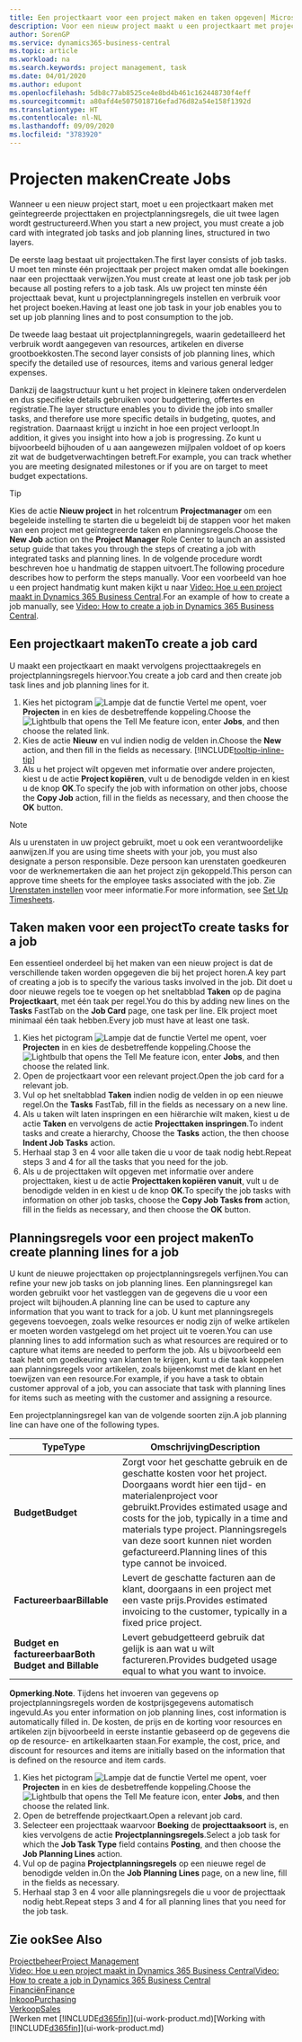 ```yaml
---
title: Een projectkaart voor een project maken en taken opgeven| Microsoft Docs'
description: Voor een nieuw project maakt u een projectkaart met projecttaken en planningsregels om u te helpen voortgang en budgetten te beheren.
author: SorenGP
ms.service: dynamics365-business-central
ms.topic: article
ms.workload: na
ms.search.keywords: project management, task
ms.date: 04/01/2020
ms.author: edupont
ms.openlocfilehash: 5db8c77ab8525ce4e8bd4b461c162448730f4eff
ms.sourcegitcommit: a80afd4e5075018716efad76d82a54e158f1392d
ms.translationtype: HT
ms.contentlocale: nl-NL
ms.lasthandoff: 09/09/2020
ms.locfileid: "3783920"
---
```

# <a name="create-jobs"></a><span data-ttu-id="494ee-103">Projecten maken</span><span class="sxs-lookup"><span data-stu-id="494ee-103">Create Jobs</span></span>
<span data-ttu-id="494ee-104">Wanneer u een nieuw project start, moet u een projectkaart maken met geïntegreerde projecttaken en projectplanningsregels, die uit twee lagen wordt gestructureerd.</span><span class="sxs-lookup"><span data-stu-id="494ee-104">When you start a new project, you must create a job card with integrated job tasks and job planning lines, structured in two layers.</span></span>  

<span data-ttu-id="494ee-105">De eerste laag bestaat uit projecttaken.</span><span class="sxs-lookup"><span data-stu-id="494ee-105">The first layer consists of job tasks.</span></span> <span data-ttu-id="494ee-106">U moet ten minste één projecttaak per project maken omdat alle boekingen naar een projecttaak verwijzen.</span><span class="sxs-lookup"><span data-stu-id="494ee-106">You must create at least one job task per job because all posting refers to a job task.</span></span> <span data-ttu-id="494ee-107">Als uw project ten minste één projecttaak bevat, kunt u projectplanningregels instellen en verbruik voor het project boeken.</span><span class="sxs-lookup"><span data-stu-id="494ee-107">Having at least one job task in your job enables you to set up job planning lines and to post consumption to the job.</span></span>

<span data-ttu-id="494ee-108">De tweede laag bestaat uit projectplanningregels, waarin gedetailleerd het verbruik wordt aangegeven van resources, artikelen en diverse grootboekkosten.</span><span class="sxs-lookup"><span data-stu-id="494ee-108">The second layer consists of job planning lines, which specify the detailed use of resources, items and various general ledger expenses.</span></span>

<span data-ttu-id="494ee-109">Dankzij de laagstructuur kunt u het project in kleinere taken onderverdelen en dus specifieke details gebruiken voor budgettering, offertes en registratie.</span><span class="sxs-lookup"><span data-stu-id="494ee-109">The layer structure enables you to divide the job into smaller tasks, and therefore use more specific details in budgeting, quotes, and registration.</span></span> <span data-ttu-id="494ee-110">Daarnaast krijgt u inzicht in hoe een project verloopt.</span><span class="sxs-lookup"><span data-stu-id="494ee-110">In addition, it gives you insight into how a job is progressing.</span></span> <span data-ttu-id="494ee-111">Zo kunt u bijvoorbeeld bijhouden of u aan aangewezen mijlpalen voldoet of op koers zit wat de budgetverwachtingen betreft.</span><span class="sxs-lookup"><span data-stu-id="494ee-111">For example, you can track whether you are meeting designated milestones or if you are on target to meet budget expectations.</span></span>

> [!TIP]
> <span data-ttu-id="494ee-112">Kies de actie **Nieuw project** in het rolcentrum **Projectmanager** om een begeleide instelling te starten die u begeleidt bij de stappen voor het maken van een project met geïntegreerde taken en planningsregels.</span><span class="sxs-lookup"><span data-stu-id="494ee-112">Choose the **New Job** action on the **Project Manager** Role Center to launch an assisted setup guide that takes you through the steps of creating a job with integrated tasks and planning lines.</span></span> <span data-ttu-id="494ee-113">In de volgende procedure wordt beschreven hoe u handmatig de stappen uitvoert.</span><span class="sxs-lookup"><span data-stu-id="494ee-113">The following procedure describes how to perform the steps manually.</span></span> <span data-ttu-id="494ee-114">Voor een voorbeeld van hoe u een project handmatig kunt maken kijkt u naar [Video: Hoe u een project maakt in Dynamics 365 Business Central](https://www.youtube.com/watch?v=VqaPWr7BWmw).</span><span class="sxs-lookup"><span data-stu-id="494ee-114">For an example of how to create a job manually, see [Video: How to create a job in Dynamics 365 Business Central](https://www.youtube.com/watch?v=VqaPWr7BWmw).</span></span>

## <a name="to-create-a-job-card"></a><span data-ttu-id="494ee-115">Een projectkaart maken</span><span class="sxs-lookup"><span data-stu-id="494ee-115">To create a job card</span></span>
<span data-ttu-id="494ee-116">U maakt een projectkaart en maakt vervolgens projecttaakregels en projectplanningsregels hiervoor.</span><span class="sxs-lookup"><span data-stu-id="494ee-116">You create a job card and then create job task lines and job planning lines for it.</span></span>

1. <span data-ttu-id="494ee-117">Kies het pictogram ![Lampje dat de functie Vertel me opent](media/ui-search/search_small.png "Vertel me wat u wilt doen"), voer **Projecten** in en kies de desbetreffende koppeling.</span><span class="sxs-lookup"><span data-stu-id="494ee-117">Choose the ![Lightbulb that opens the Tell Me feature](media/ui-search/search_small.png "Tell me what you want to do") icon, enter **Jobs**, and then choose the related link.</span></span>  
2. <span data-ttu-id="494ee-118">Kies de actie **Nieuw** en vul indien nodig de velden in.</span><span class="sxs-lookup"><span data-stu-id="494ee-118">Choose the **New** action, and then fill in the fields as necessary.</span></span> [!INCLUDE[tooltip-inline-tip](includes/tooltip-inline-tip_md.md)]
3. <span data-ttu-id="494ee-119">Als u het project wilt opgeven met informatie over andere projecten, kiest u de actie **Project kopiëren**, vult u de benodigde velden in en kiest u de knop **OK**.</span><span class="sxs-lookup"><span data-stu-id="494ee-119">To specify the job with information on other jobs, choose the **Copy Job** action, fill in the fields as necessary, and then choose the **OK** button.</span></span>

> [!NOTE]  
>   <span data-ttu-id="494ee-120">Als u urenstaten in uw project gebruikt, moet u ook een verantwoordelijke aanwijzen.</span><span class="sxs-lookup"><span data-stu-id="494ee-120">If you are using time sheets with your job, you must also designate a person responsible.</span></span> <span data-ttu-id="494ee-121">Deze persoon kan urenstaten goedkeuren voor de werknemertaken die aan het project zijn gekoppeld.</span><span class="sxs-lookup"><span data-stu-id="494ee-121">This person can approve time sheets for the employee tasks associated with the job.</span></span> <span data-ttu-id="494ee-122">Zie [Urenstaten instellen](projects-how-setup-time-sheets.md) voor meer informatie.</span><span class="sxs-lookup"><span data-stu-id="494ee-122">For more information, see [Set Up Timesheets](projects-how-setup-time-sheets.md).</span></span>

## <a name="to-create-tasks-for-a-job"></a><span data-ttu-id="494ee-123">Taken maken voor een project</span><span class="sxs-lookup"><span data-stu-id="494ee-123">To create tasks for a job</span></span>
<span data-ttu-id="494ee-124">Een essentieel onderdeel bij het maken van een nieuw project is dat de verschillende taken worden opgegeven die bij het project horen.</span><span class="sxs-lookup"><span data-stu-id="494ee-124">A key part of creating a job is to specify the various tasks involved in the job.</span></span> <span data-ttu-id="494ee-125">Dit doet u door nieuwe regels toe te voegen op het sneltabblad **Taken** op de pagina **Projectkaart**, met één taak per regel.</span><span class="sxs-lookup"><span data-stu-id="494ee-125">You do this by adding new lines on the **Tasks** FastTab on the **Job Card** page, one task per line.</span></span> <span data-ttu-id="494ee-126">Elk project moet minimaal één taak hebben.</span><span class="sxs-lookup"><span data-stu-id="494ee-126">Every job must have at least one task.</span></span>

1. <span data-ttu-id="494ee-127">Kies het pictogram ![Lampje dat de functie Vertel me opent](media/ui-search/search_small.png "Vertel me wat u wilt doen"), voer **Projecten** in en kies de desbetreffende koppeling.</span><span class="sxs-lookup"><span data-stu-id="494ee-127">Choose the ![Lightbulb that opens the Tell Me feature](media/ui-search/search_small.png "Tell me what you want to do") icon, enter **Jobs**, and then choose the related link.</span></span>
2. <span data-ttu-id="494ee-128">Open de projectkaart voor een relevant project.</span><span class="sxs-lookup"><span data-stu-id="494ee-128">Open the job card for a relevant job.</span></span>
3. <span data-ttu-id="494ee-129">Vul op het sneltabblad **Taken** indien nodig de velden in op een nieuwe regel.</span><span class="sxs-lookup"><span data-stu-id="494ee-129">On the **Tasks** FastTab, fill in the fields as necessary on a new line.</span></span>
4. <span data-ttu-id="494ee-130">Als u taken wilt laten inspringen en een hiërarchie wilt maken, kiest u de actie **Taken** en vervolgens de actie **Projecttaken inspringen**.</span><span class="sxs-lookup"><span data-stu-id="494ee-130">To indent tasks and create a hierarchy, Choose the **Tasks** action, the then choose **Indent Job Tasks** action.</span></span>
5. <span data-ttu-id="494ee-131">Herhaal stap 3 en 4 voor alle taken die u voor de taak nodig hebt.</span><span class="sxs-lookup"><span data-stu-id="494ee-131">Repeat steps 3 and 4 for all the tasks that you need for the job.</span></span>
6. <span data-ttu-id="494ee-132">Als u de projecttaken wilt opgeven met informatie over andere projecttaken, kiest u de actie **Projecttaken kopiëren vanuit**, vult u de benodigde velden in en kiest u de knop **OK**.</span><span class="sxs-lookup"><span data-stu-id="494ee-132">To specify the job tasks with information on other job tasks, choose the **Copy Job Tasks from** action, fill in the fields as necessary, and then choose the **OK** button.</span></span>

## <a name="to-create-planning-lines-for-a-job"></a><span data-ttu-id="494ee-133">Planningsregels voor een project maken</span><span class="sxs-lookup"><span data-stu-id="494ee-133">To create planning lines for a job</span></span>
<span data-ttu-id="494ee-134">U kunt de nieuwe projecttaken op projectplanningsregels verfijnen.</span><span class="sxs-lookup"><span data-stu-id="494ee-134">You can refine your new job tasks on job planning lines.</span></span> <span data-ttu-id="494ee-135">Een planningsregel kan worden gebruikt voor het vastleggen van de gegevens die u voor een project wilt bijhouden.</span><span class="sxs-lookup"><span data-stu-id="494ee-135">A planning line can be used to capture any information that you want to track for a job.</span></span> <span data-ttu-id="494ee-136">U kunt met planningsregels gegevens toevoegen, zoals welke resources er nodig zijn of welke artikelen er moeten worden vastgelegd om het project uit te voeren.</span><span class="sxs-lookup"><span data-stu-id="494ee-136">You can use planning lines to add information such as what resources are required or to capture what items are needed to perform the job.</span></span> <span data-ttu-id="494ee-137">Als u bijvoorbeeld een taak hebt om goedkeuring van klanten te krijgen, kunt u die taak koppelen aan planningsregels voor artikelen, zoals bijeenkomst met de klant en het toewijzen van een resource.</span><span class="sxs-lookup"><span data-stu-id="494ee-137">For example, if you have a task to obtain customer approval of a job, you can associate that task with planning lines for items such as meeting with the customer and assigning a resource.</span></span>  

<span data-ttu-id="494ee-138">Een projectplanningsregel kan van de volgende soorten zijn.</span><span class="sxs-lookup"><span data-stu-id="494ee-138">A job planning line can have one of the following types.</span></span>  

| <span data-ttu-id="494ee-139">Type</span><span class="sxs-lookup"><span data-stu-id="494ee-139">Type</span></span> | <span data-ttu-id="494ee-140">Omschrijving</span><span class="sxs-lookup"><span data-stu-id="494ee-140">Description</span></span> |
| --- | --- |
| <span data-ttu-id="494ee-141">**Budget**</span><span class="sxs-lookup"><span data-stu-id="494ee-141">**Budget**</span></span> |<span data-ttu-id="494ee-142">Zorgt voor het geschatte gebruik en de geschatte kosten voor het project. Doorgaans wordt hier een tijd- en materialenproject voor gebruikt.</span><span class="sxs-lookup"><span data-stu-id="494ee-142">Provides estimated usage and costs for the job, typically in a time and materials type project.</span></span> <span data-ttu-id="494ee-143">Planningsregels van deze soort kunnen niet worden gefactureerd.</span><span class="sxs-lookup"><span data-stu-id="494ee-143">Planning lines of this type cannot be invoiced.</span></span> |
| <span data-ttu-id="494ee-144">**Factureerbaar**</span><span class="sxs-lookup"><span data-stu-id="494ee-144">**Billable**</span></span> |<span data-ttu-id="494ee-145">Levert de geschatte facturen aan de klant, doorgaans in een project met een vaste prijs.</span><span class="sxs-lookup"><span data-stu-id="494ee-145">Provides estimated invoicing to the customer, typically in a fixed price project.</span></span> |
| <span data-ttu-id="494ee-146">**Budget en factureerbaar**</span><span class="sxs-lookup"><span data-stu-id="494ee-146">**Both Budget and Billable**</span></span> |<span data-ttu-id="494ee-147">Levert gebudgetteerd gebruik dat gelijk is aan wat u wilt factureren.</span><span class="sxs-lookup"><span data-stu-id="494ee-147">Provides budgeted usage equal to what you want to invoice.</span></span> |

<span data-ttu-id="494ee-148">**Opmerking**.</span><span class="sxs-lookup"><span data-stu-id="494ee-148">**Note**.</span></span> <span data-ttu-id="494ee-149">Tijdens het invoeren van gegevens op projectplanningsregels worden de kostprijsgegevens automatisch ingevuld.</span><span class="sxs-lookup"><span data-stu-id="494ee-149">As you enter information on job planning lines, cost information is automatically filled in.</span></span> <span data-ttu-id="494ee-150">De kosten, de prijs en de korting voor resources en artikelen zijn bijvoorbeeld in eerste instantie gebaseerd op de gegevens die op de resource- en artikelkaarten staan.</span><span class="sxs-lookup"><span data-stu-id="494ee-150">For example, the cost, price, and discount for resources and items are initially based on the information that is defined on the resource and item cards.</span></span>

1. <span data-ttu-id="494ee-151">Kies het pictogram ![Lampje dat de functie Vertel me opent](media/ui-search/search_small.png "Vertel me wat u wilt doen"), voer **Projecten** in en kies de desbetreffende koppeling.</span><span class="sxs-lookup"><span data-stu-id="494ee-151">Choose the ![Lightbulb that opens the Tell Me feature](media/ui-search/search_small.png "Tell me what you want to do") icon, enter **Jobs**, and then choose the related link.</span></span>
2. <span data-ttu-id="494ee-152">Open de betreffende projectkaart.</span><span class="sxs-lookup"><span data-stu-id="494ee-152">Open a relevant job card.</span></span>
3. <span data-ttu-id="494ee-153">Selecteer een projecttaak waarvoor **Boeking** de **projecttaaksoort** is, en kies vervolgens de actie **Projectplanningsregels**.</span><span class="sxs-lookup"><span data-stu-id="494ee-153">Select a job task for which the **Job Task Type** field contains **Posting**, and then choose the **Job Planning Lines** action.</span></span>  
4. <span data-ttu-id="494ee-154">Vul op de pagina **Projectplanningsregels** op een nieuwe regel de benodigde velden in.</span><span class="sxs-lookup"><span data-stu-id="494ee-154">On the **Job Planning Lines** page, on a new line, fill in the fields as necessary.</span></span>
5. <span data-ttu-id="494ee-155">Herhaal stap 3 en 4 voor alle planningsregels die u voor de projecttaak nodig hebt.</span><span class="sxs-lookup"><span data-stu-id="494ee-155">Repeat steps 3 and 4 for all planning lines that you need for the job task.</span></span>

## <a name="see-also"></a><span data-ttu-id="494ee-156">Zie ook</span><span class="sxs-lookup"><span data-stu-id="494ee-156">See Also</span></span>

[<span data-ttu-id="494ee-157">Projectbeheer</span><span class="sxs-lookup"><span data-stu-id="494ee-157">Project Management</span></span>](projects-manage-projects.md)  
[<span data-ttu-id="494ee-158">Video: Hoe u een project maakt in Dynamics 365 Business Central</span><span class="sxs-lookup"><span data-stu-id="494ee-158">Video: How to create a job in Dynamics 365 Business Central</span></span>](https://www.youtube.com/watch?v=VqaPWr7BWmw)  
[<span data-ttu-id="494ee-159">Financiën</span><span class="sxs-lookup"><span data-stu-id="494ee-159">Finance</span></span>](finance.md)  
[<span data-ttu-id="494ee-160">Inkoop</span><span class="sxs-lookup"><span data-stu-id="494ee-160">Purchasing</span></span>](purchasing-manage-purchasing.md)  
[<span data-ttu-id="494ee-161">Verkoop</span><span class="sxs-lookup"><span data-stu-id="494ee-161">Sales</span></span>](sales-manage-sales.md)  
<span data-ttu-id="494ee-162">[Werken met [!INCLUDE[d365fin](includes/d365fin_md.md)]](ui-work-product.md)</span><span class="sxs-lookup"><span data-stu-id="494ee-162">[Working with [!INCLUDE[d365fin](includes/d365fin_md.md)]](ui-work-product.md)</span></span>  
